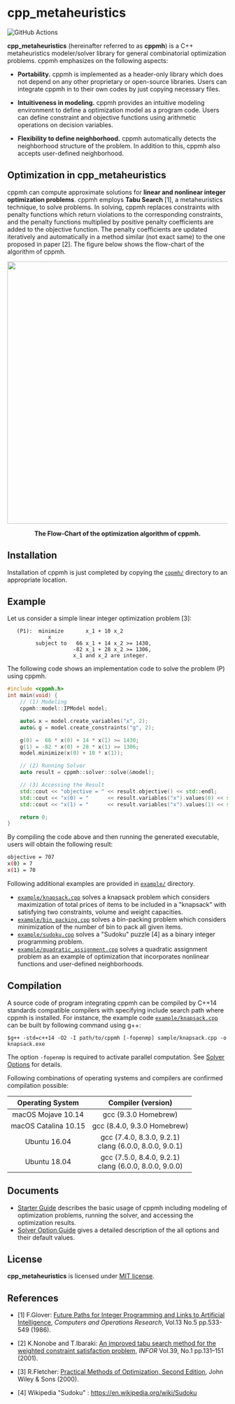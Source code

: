 # cpp_metaheuristics
![GitHub Actions](https://github.com/snowberryfield/cpp_metaheuristics/workflows/GitHub%20Actions/badge.svg)

__cpp_metaheuristics__ (hereinafter referred to as __cppmh__) is a C++ metaheuristics modeler/solver library for general combinatorial optimization problems. cppmh emphasizes on the following aspects:
- __Portability.__ cppmh is implemented as a header-only library which does not depend on any other proprietary or open-source libraries. Users can integrate cppmh in to their own codes by just copying necessary files. 

- __Intuitiveness in modeling.__ cppmh provides an intuitive modeling environment to define a optimization model as a program code. Users can define constraint and objective functions using arithmetic operations on decision variables.

- __Flexibility to define neighborhood.__ cppmh automatically detects the neighborhood structure of the problem. In addition to this, cppmh also accepts user-defined neighborhood.

## Optimization in cpp_metaheuristics
cppmh can compute approximate solutions for __linear and nonlinear integer optimization problems__. cppmh employs __Tabu Search__ [1], a metaheuristics technique, to solve problems. In solving, cppmh replaces constraints with penalty functions which return violations to the corresponding constraints, and the penalty functions multiplied by positive penalty coefficients are added to the objective function. The penalty coefficients are updated iteratively and automatically in a method similar (not exact same) to the one proposed in paper [2].
The figure below shows the flow-chart of the algorithm of cppmh. 

<div align="center">

<img src="./asset/flowchart.png" width="600">

__The Flow-Chart of the optimization algorithm of cppmh.__ 

</div>

## Installation
Installation of cppmh is just completed by copying the [`cppmh/`](cppmh/) directory to an appropriate location. 

## Example
Let us consider a simple linear integer optimization problem [3]:
```
   (P1):  minimize       x_1 + 10 x_2
             x
         subject to   66 x_1 + 14 x_2 >= 1430,
                     -82 x_1 + 28 x_2 >= 1306,
                     x_1 and x_2 are integer.
```

The following code shows an implementation code to solve the problem (P) using cppmh.
```c++
#include <cppmh.h>
int main(void) {
    // (1) Modeling
    cppmh::model::IPModel model;

    auto& x = model.create_variables("x", 2);
    auto& g = model.create_constraints("g", 2);

    g(0) =  66 * x(0) + 14 * x(1) >= 1430;
    g(1) = -82 * x(0) + 28 * x(1) >= 1306;
    model.minimize(x(0) + 10 * x(1));

    // (2) Running Solver
    auto result = cppmh::solver::solve(&model);

    // (3) Accessing the Result
    std::cout << "objective = " << result.objective() << std::endl;
    std::cout << "x(0) = "      << result.variables("x").values(0) << std::endl;
    std::cout << "x(1) = "      << result.variables("x").values(1) << std::endl;

    return 0;
}
```
By compiling the code above and then running the generated executable, users will obtain the following result:
```bash
objective = 707
x(0) = 7
x(1) = 70
```
Following additional examples are provided in [`example/`](example/) directory.
- [`example/knapsack.cpp`](example/knapsack.cpp) solves a knapsack problem which considers maximization of total prices of items to be included in a "knapsack" with satisfying two constraints, volume and weight capacities. 
- [`example/bin_packing.cpp`](example/bin_packing.cpp) solves a bin-packing problem which considers minimization of the number of bin to pack all given items. 
- [`example/sudoku.cpp`](example/sudoku.cpp) solves a "Sudoku" puzzle [4] as a binary integer programming problem.
- [`example/quadratic_assignment.cpp`](example/quadratic_assignment.cpp) solves a quadratic assignment problem as an example of optimization that incorporates nonlinear functions and user-defined neighborhoods. 

## Compilation
A source code of program integrating cppmh can be compiled by C++14 standards compatible compilers with specifying include search path where cppmh is installed. For instance, the example code [`example/knapsack.cpp`](example/knapsack.cpp) can be built by following command using g++:
```
$g++ -std=c++14 -O2 -I path/to/cppmh [-fopenmp] sample/knapsack.cpp -o knapsack.exe
```

The option `-fopenmp` is required to activate parallel computation. See [Solver Options](document/solver_options.md) for details.

Following combinations of operating systems and compilers are confirmed compilation possible:

|   Operating System   |                      Compiler (version)                      |
|:--------------------:|:------------------------------------------------------------:|
|  macOS Mojave 10.14  |                     gcc (9.3.0 Homebrew)                     |
| macOS Catalina 10.15 |                 gcc (8.4.0, 9.3.0 Homebrew)                  |
|     Ubuntu 16.04     | gcc (7.4.0, 8.3.0, 9.2.1) <br /> clang (6.0.0, 8.0.0, 9.0.1) |
|     Ubuntu 18.04     | gcc (7.5.0, 8.4.0, 9.2.1) <br /> clang (6.0.0, 8.0.0, 9.0.0) |

## Documents
- [Starter Guide](document/starter_guide.md) describes the basic usage of cppmh including modeling of optimization problems, running the solver, and accessing the optimization results.
- [Solver Option Guide](document/solver_option_guide.md) gives a detailed description of the all options and their default values.

## License
__cpp_metaheuristics__ is licensed under [MIT license](https://opensource.org/licenses/MIT).

## References

- [1] F.Glover: [Future Paths for Integer Programming and Links to Artificial Intelligence](http://leeds-faculty.colorado.edu/glover/TS%20-%20Future%20Paths%20for%20Integer%20Programming.pdf), _Computers and Operations Research_, Vol.13 No.5 pp.533-549 (1986).

- [2] K.Nonobe and T.Ibaraki: [An improved tabu search method for the weighted constraint satisfaction problem](https://www.researchgate.net/publication/228737620_An_Improved_Tabu_Search_Method_For_The_Weighted_Constraint_Satisfaction_Problem), _INFOR_ Vol.39, No.1 pp.131–151 (2001).

- [3] R.Fletcher: [Practical Methods of Optimization, Second Edition](https://onlinelibrary.wiley.com/doi/book/10.1002/9781118723203), John Wiley & Sons (2000).

- [4] Wikipedia "Sudoku" : https://en.wikipedia.org/wiki/Sudoku